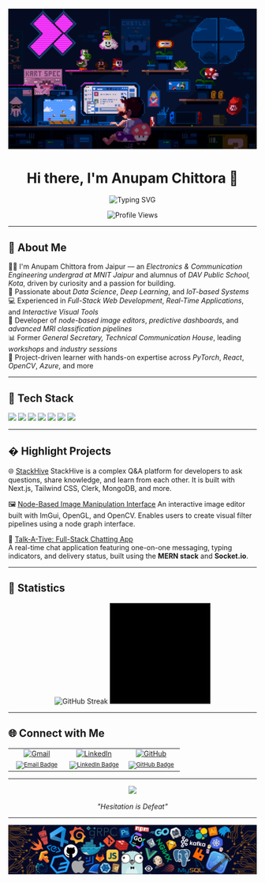 <p align="center"> <img src="https://github.com/FR34KY-CODER/FR34KY-CODER/blob/main/225813708-98b745f2-7d22-48cf-9150-083f1b00d6c9.gif?raw=true" alt="GIF showcase" width=wrap_content/> </p>
<h1 align="center">Hi there, I'm Anupam Chittora 👋</h1>

<p align="center">
  <img src="https://readme-typing-svg.herokuapp.com?font=Fira+Code&pause=1000&width=435&lines=I+am+a+Full-Stack+Developer;I+am+a+Data+Science+Enthusiast;I+am+an+IoT+and+Deep+Learning+Engineer" alt="Typing SVG" />

</p>

<p align="center">
  <img src="https://komarev.com/ghpvc/?username=anupamchittora&label=Profile%20views&color=0e75b6&style=flat" alt="Profile Views" />
</p>

---

## 🚀 About Me

🧑‍🎓 I'm Anupam Chittora from Jaipur — an *Electronics & Communication Engineering undergrad at MNIT Jaipur* and alumnus of *DAV Public School, Kota*, driven by curiosity and a passion for building.  
🔬 Passionate about *Data Science*, *Deep Learning*, and *IoT-based Systems*  
💻 Experienced in *Full-Stack Web Development*, *Real-Time Applications*, and *Interactive Visual Tools*  
🎨 Developer of *node-based image editors*, *predictive dashboards*, and *advanced MRI classification pipelines*  
📊 Former *General Secretary, Technical Communication House*, leading *workshops* and *industry sessions*  
🚀 Project-driven learner with hands-on expertise across *PyTorch*, *React*, *OpenCV*, *Azure*, and more

---

## 🧰 Tech Stack

<p>
  <img src="https://img.shields.io/badge/Python-3670A0?style=for-the-badge&logo=python&logoColor=white"/>
  <img src="https://img.shields.io/badge/Kotlin-7F52FF?style=for-the-badge&logo=kotlin&logoColor=white"/>
  <img src="https://img.shields.io/badge/TensorFlow-FF6F00?style=for-the-badge&logo=tensorflow&logoColor=white"/>
  <img src="https://img.shields.io/badge/T5-Model-FFB6C1?style=for-the-badge"/>
  <img src="https://img.shields.io/badge/Android-3DDC84?style=for-the-badge&logo=android&logoColor=white"/>
  <img src="https://img.shields.io/badge/Firebase-FFCA28?style=for-the-badge&logo=firebase&logoColor=black"/>
  <img src="https://img.shields.io/badge/Unity-100000?style=for-the-badge&logo=unity&logoColor=white"/>
</p>

---

## � Highlight Projects

🌐 <a href="https://stackhive-iota.vercel.app/">StackHive</a>
StackHive is a complex Q&A platform for developers to ask questions, share knowledge, and learn from each other. It is built with Next.js, Tailwind CSS, Clerk, MongoDB, and more.

🖼️ <a href="https://www.youtube.com/watch?v=FYD48PZWVWs&t=7s">Node-Based Image Manipulation Interface</a>
An interactive image editor built with ImGui, OpenGL, and OpenCV. Enables users to create visual filter pipelines using a node graph interface.

💬 <a href="https://talk-a-tive-vsrp.onrender.com/">Talk-A-Tive: Full-Stack Chatting App</a>  
A real-time chat application featuring one-on-one messaging, typing indicators, and delivery status, built using the **MERN stack** and **Socket.io**.

---

## 📜 Statistics

<p align="center">
  <img src="https://github-readme-streak-stats.herokuapp.com?user=anupamchittora&theme=nightowl" alt="GitHub Streak" />
  <img src="https://github.com/FR34KY-CODER/FR34KY-CODER/blob/main/68747470733a2f2f692e67697068792e636f6d2f6d656469612f76312e59326c6b505463354d4749334e6a45784e486c70655855315a6d787363335673613249775a326c69625864694f47747265486c335a6e45324f575a7262335a32614856724d795a6c634431324d563970626e526c636d35686.gif?raw=true" width="200px" height="200px" border = 2px solid #000/>
</p>

---
## 🌐 Connect with Me

<table width="100%" align="center">
  <tr>
    <td align="center" width="33%">
      <a href="mailto:2022uec1452@mnit.ac.in">
        <img src="https://img.icons8.com/color/96/gmail-new.png" height="60" alt="Gmail"/><br/>
        <sub><img src="https://img.shields.io/badge/Email-ff4c1c?style=for-the-badge&logo=gmail&logoColor=white" alt="Email Badge"/></sub>
      </a>
    </td>
    <td align="center" width="33%">
      <a href="https://www.linkedin.com/in/anupamchittora">
        <img src="https://img.icons8.com/color/96/linkedin.png" height="60" alt="LinkedIn"/><br/>
        <sub><img src="https://img.shields.io/badge/LinkedIn-0077b5?style=for-the-badge&logo=linkedin&logoColor=white" alt="LinkedIn Badge"/></sub>
      </a>
    </td>
    <td align="center" width="33%">
      <a href="https://github.com/anupamchittora">
        <img src="https://img.icons8.com/ios-filled/100/ffffff/github.png" height="60" alt="GitHub"/><br/>
        <sub><img src="https://img.shields.io/badge/GitHub-171515?style=for-the-badge&logo=github&logoColor=white" alt="GitHub Badge"/></sub>
      </a>
    </td>
  </tr>
</table>

---

<p align="center"> <img src="https://github.com/anupamchittora/anupamchittora/blob/main/sekiro-mortal-blade.gif" width=wrap_content /> </p>
<p align = center><i>"Hesitation is Defeat"</i></p>

---
<p align="center"> <img src="https://github.com/anupamchittora/anupamchittora/blob/main/footer.png" width=wrap_content /> </p>
